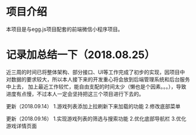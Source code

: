 # 项目介绍
本项目是与egg.js项目配套的前端微信小程序项目。

# 记录加总结一下（2018.08.25）
近三周的时间已将整体架构、部分接口、UI等工作完成了初步的实现，因项目中对数据的要求较大，所以本人接下来的开发重心将会放到后端管理系统和后台服务中上去，
加上最近工作较忙，能自由支配的时间太少（懒也是个因素。。。），导致进度有点慢，不过本人一定会坚持把这三个项目进行下去的。

更新（2018.09.14）
  1.游戏列表添加上拉刷新下来加载的功能
  2.修改底部菜单

更新（2018.09.16）
  1.实现游戏列表的筛选与搜索功能
  2.优化底部导航栏
  3.优化游戏详情页面

